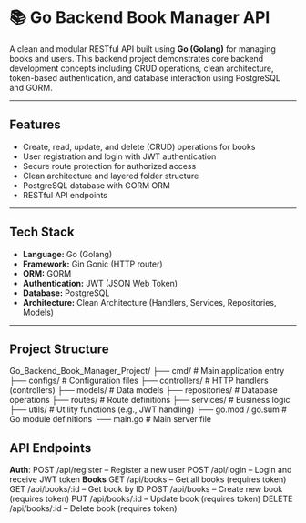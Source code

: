 # 📚 Go Backend Book Manager API

A clean and modular RESTful API built using **Go (Golang)** for managing books and users. This backend project demonstrates core backend development concepts including CRUD operations, clean architecture, token-based authentication, and database interaction using PostgreSQL and GORM.

---

## Features

- Create, read, update, and delete (CRUD) operations for books
- User registration and login with JWT authentication
- Secure route protection for authorized access
- Clean architecture and layered folder structure
- PostgreSQL database with GORM ORM
- RESTful API endpoints

---

## Tech Stack

- **Language:** Go (Golang)
- **Framework:** Gin Gonic (HTTP router)
- **ORM:** GORM
- **Authentication:** JWT (JSON Web Token)
- **Database:** PostgreSQL
- **Architecture:** Clean Architecture (Handlers, Services, Repositories, Models)

---

## Project Structure
Go_Backend_Book_Manager_Project/ 
├── cmd/ # Main application entry 
├── configs/ # Configuration files 
├── controllers/ # HTTP handlers (controllers) 
├── models/ # Data models 
├── repositories/ # Database operations 
├── routes/ # Route definitions 
├── services/ # Business logic 
├── utils/ # Utility functions (e.g., JWT handling) 
├── go.mod / go.sum # Go module definitions 
└── main.go # Main server file

## API Endpoints
**Auth**:
    POST /api/register – Register a new user
    POST /api/login – Login and receive JWT token
**Books**
    GET /api/books – Get all books (requires token)
    GET /api/books/:id – Get book by ID
    POST /api/books – Create new book (requires token)
    PUT /api/books/:id – Update book (requires token)
    DELETE /api/books/:id – Delete book (requires token)
